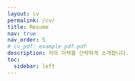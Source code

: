 ```yaml
---
layout: cv
permalink: /cv/
title: Resume
nav: true
nav_order: 5
# cv_pdf: example_pdf.pdf
description: 저의 이력을 간략하게 소개합니다.
toc:
  sidebar: left
---
```

